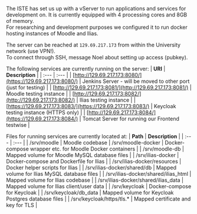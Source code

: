 The ISTE has set us up with a vServer to run applications and services for development on.
It is currently equipped with 4 processing cores and 8GB of memory.  
For researching and development purposes we configured it to run docker hosting instances of Moodle and Ilias.

The server can be reached at `129.69.217.173` from within the University network (use VPN!).  
To connect through SSH, message Noel about setting up access (pubkey).  

The following services are currently running on the server:
| **URI** | **Description** |
| :--- | :--- |
| [http://129.69.217.173:8080/](https://129.69.217.173:8080/) | Jenkins Server - will be moved to other port (just for testing) |
| [http://129.69.217.173:8081/](http://129.69.217.173:8081/) | Moodle testing instance |
| [http://129.69.217.173:8082/](http://129.69.217.173:8082/) | Ilias testing instance |
| [https://129.69.217.173:8083/](https://129.69.217.173:8083/) | Keycloak testing instance (HTTPS only) |
| [http://129.69.217.173:8084/](https://129.69.217.173:8084/) | Tomcat Server for running our Frontend testwise |

Files for running services are currently located at:
| **Path** | **Description** |
| :--- | :--- |
| /srv/moodle | Moodle codebase 
| /srv/moodle-docker | Docker-compose wrapper etc. for Moodle Docker containers |
| /srv/moodle-db | Mapped volume for Moodle MySQL database files |
| /srv/ilias-docker | Docker-compose and Dockerfile for Ilias |
| /srv/ilias-docker/resources | Docker helper scripts for Ilias |
| /srv/ilias-docker/shared/db | Mapped volume for Ilias MySQL database files |
| /srv/ilias-docker/shared/ilias_html | Mapped volume for Ilias codebase |
| /srv/ilias-docker/shared/ilias_data | Mapped volume for Ilias client/user data |
| /srv/keycloak | Docker-compose for Keycloak |
| /srv/keycloak/db_data | Mapped volume for Keycloak Postgres database files |
| /srv/keycloak/https/tls.* | Mapped certificate and key for TLS |
